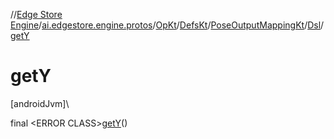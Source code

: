 //[Edge Store Engine](../../../../../../index.md)/[ai.edgestore.engine.protos](../../../../index.md)/[OpKt](../../../index.md)/[DefsKt](../../index.md)/[PoseOutputMappingKt](../index.md)/[Dsl](index.md)/[getY](get-y.md)

# getY

[androidJvm]\

final &lt;ERROR CLASS&gt;[getY](get-y.md)()
